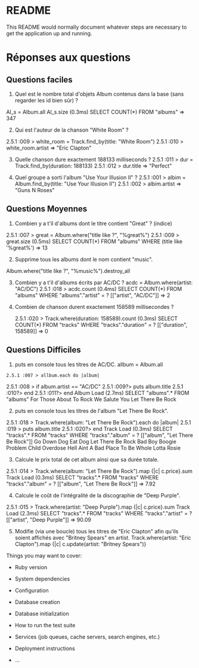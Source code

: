 # README

This README would normally document whatever steps are necessary to get the
application up and running.

Réponses aux questions
========

## Questions faciles

   1. Quel est le nombre total d'objets Album contenus dans la base (sans regarder les id bien sûr) ?

Al_s = Album.all
 Al_s.size
   (0.3ms)  SELECT COUNT(*) FROM "albums"
 => 347

   2. Qui est l'auteur de la chanson "White Room" ?

2.5.1 :009 > white_room = Track.find_by(title: "White Room")
2.5.1 :010 > white_room.artist
 => "Eric Clapton"

   3. Quelle chanson dure exactement 188133 milliseconds ?
2.5.1 :011 > dur = Track.find_by(duration: 188133)
2.5.1 :012 > dur.title
 => "Perfect"

   4. Quel groupe a sorti l'album "Use Your Illusion II" ?
2.5.1 :001 > albim = Album.find_by(title: "Use Your Illusion II")
2.5.1 :002 > albim.artist
 => "Guns N Roses"

 ## Questions Moyennes


   1. Combien y a t'il d'albums dont le titre contient "Great" ? (indice)

2.5.1 :007 > great = Album.where("title like ?", "%great%")
2.5.1 :009 > great.size
   (0.5ms)  SELECT COUNT(*) FROM "albums" WHERE (title like '%great%')
 => 13

   2. Supprime tous les albums dont le nom contient "music".

Album.where("title like ?", "%music%").destroy_all

3. Combien y a t'il d'albums écrits par AC/DC ?
acdc = Album.where(artist: "AC/DC")
2.5.1 :018 > acdc.count
   (0.4ms)  SELECT COUNT(*) FROM "albums" WHERE "albums"."artist" = ?  [["artist", "AC/DC"]]
 => 2

4. Combien de chanson durent exactement 158589 millisecondes ?

    2.5.1 :020 > Track.where(duration: 158589).count
   (0.3ms)  SELECT COUNT(*) FROM "tracks" WHERE "tracks"."duration" = ?  [["duration", 158589]]
 => 0

## Questions Difficiles


   1. puts en console tous les titres de AC/DC.
allbum = Album.all

    2.5.1 :007 > allbum.each do |album|
2.5.1 :008 >     if album.artist == "AC/DC"
2.5.1 :009?>     puts album.title
2.5.1 :010?>     end
2.5.1 :011?>   end
  Album Load (2.7ms)  SELECT "albums".* FROM "albums"
For Those About To Rock We Salute You
Let There Be Rock

2. puts en console tous les titres de l'album "Let There Be Rock".

2.5.1 :018 > Track.where(album: "Let There Be Rock").each do |album|
2.5.1 :019 >     puts album.title
2.5.1 :020?>   end
  Track Load (0.3ms)  SELECT "tracks".* FROM "tracks" WHERE "tracks"."album" = ?  [["album", "Let There Be Rock"]]
Go Down
Dog Eat Dog
Let There Be Rock
Bad Boy Boogie
Problem Child
Overdose
Hell Aint A Bad Place To Be
Whole Lotta Rosie

3. Calcule le prix total de cet album ainsi que sa durée totale.

2.5.1 :014 > Track.where(album: "Let There Be Rock").map {|c| c.price}.sum
  Track Load (0.3ms)  SELECT "tracks".* FROM "tracks" WHERE "tracks"."album" = ?  [["album", "Let There Be Rock"]]
 => 7.92

4. Calcule le coût de l'intégralité de la discographie de "Deep Purple".

2.5.1 :015 > Track.where(artist: "Deep Purple").map {|c| c.price}.sum
  Track Load (2.3ms)  SELECT "tracks".* FROM "tracks" WHERE "tracks"."artist" = ?  [["artist", "Deep Purple"]]
 => 90.09

5. Modifie (via une boucle) tous les titres de "Eric Clapton" afin qu'ils soient affichés avec "Britney Spears" en artist.
Track.where(artist: "Eric Clapton").map {|c| c.update(artist: "Britney Spears")}





Things you may want to cover:

* Ruby version

* System dependencies

* Configuration

* Database creation

* Database initialization

* How to run the test suite

* Services (job queues, cache servers, search engines, etc.)

* Deployment instructions

* ...


